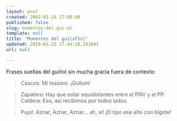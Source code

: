 ```yaml
---
layout: post
created: 2002-01-14 17:00:00
published: false
slug: momentos-del-gui-ol
template: null
title: "Momentos del gui\xF1ol"
updated: 2010-03-25 17:44:28.291041
url: null

---
```


Frases sueltas del guiñol sin mucha gracia fuera de contexto:

> Cascos: Mi tessoro. ¡Gollum!

> Zapatero: Hay que estar equidistantes entre el PNV y el PP.  
Caldera: Eso, as&iacute; recibimos por todos lados.

> Pujol: Aznar, Aznar, Aznar... ah, si! ¡El tipo ese alto con bigote!



